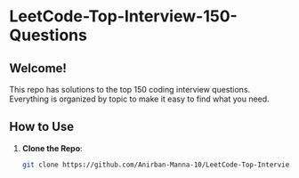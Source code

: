 # LeetCode-Top-Interview-150-Questions
## Welcome!
This repo has solutions to the top 150 coding interview questions. Everything is organized by topic to make it easy to find what you need.

## How to Use
1. **Clone the Repo**:
   ```sh
   git clone https://github.com/Anirban-Manna-10/LeetCode-Top-Interview-150-Questions.git

